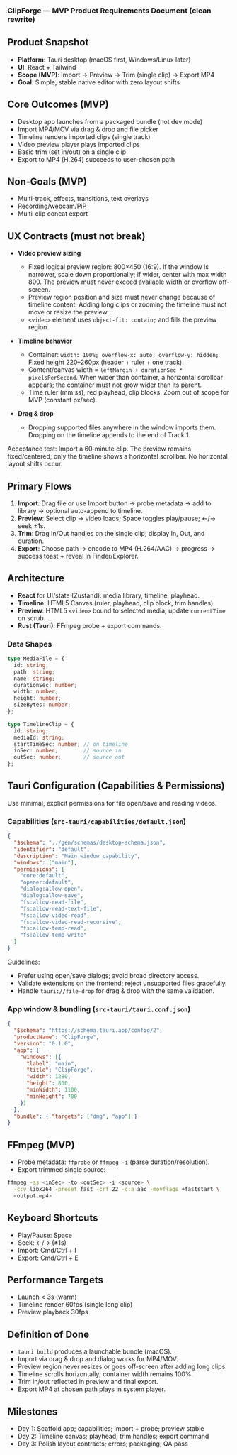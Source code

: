 ### ClipForge — MVP Product Requirements Document (clean rewrite)

## Product Snapshot

- **Platform**: Tauri desktop (macOS first, Windows/Linux later)
- **UI**: React + Tailwind
- **Scope (MVP)**: Import → Preview → Trim (single clip) → Export MP4
- **Goal**: Simple, stable native editor with zero layout shifts

## Core Outcomes (MVP)

- Desktop app launches from a packaged bundle (not dev mode)
- Import MP4/MOV via drag & drop and file picker
- Timeline renders imported clips (single track)
- Video preview player plays imported clips
- Basic trim (set in/out) on a single clip
- Export to MP4 (H.264) succeeds to user-chosen path

## Non‑Goals (MVP)

- Multi-track, effects, transitions, text overlays
- Recording/webcam/PiP
- Multi-clip concat export

## UX Contracts (must not break)

- **Video preview sizing**
  - Fixed logical preview region: 800×450 (16:9). If the window is narrower, scale down proportionally; if wider, center with max width 800. The preview must never exceed available width or overflow off-screen.
  - Preview region position and size must never change because of timeline content. Adding long clips or zooming the timeline must not move or resize the preview.
  - `<video>` element uses `object-fit: contain;` and fills the preview region.

- **Timeline behavior**
  - Container: `width: 100%; overflow-x: auto; overflow-y: hidden;` Fixed height 220–260px (header + ruler + one track).
  - Content/canvas width = `leftMargin + durationSec * pixelsPerSecond`. When wider than container, a horizontal scrollbar appears; the container must not grow wider than its parent.
  - Time ruler (mm:ss), red playhead, clip blocks. Zoom out of scope for MVP (constant px/sec).

- **Drag & drop**
  - Dropping supported files anywhere in the window imports them. Dropping on the timeline appends to the end of Track 1.

Acceptance test: Import a 60‑minute clip. The preview remains fixed/centered; only the timeline shows a horizontal scrollbar. No horizontal layout shifts occur.

## Primary Flows

1) **Import**: Drag file or use Import button → probe metadata → add to library → optional auto-append to timeline.
2) **Preview**: Select clip → video loads; Space toggles play/pause; ←/→ seek ±1s.
3) **Trim**: Drag In/Out handles on the single clip; display In, Out, and duration.
4) **Export**: Choose path → encode to MP4 (H.264/AAC) → progress → success toast + reveal in Finder/Explorer.

## Architecture

- **React** for UI/state (Zustand): media library, timeline, playhead.
- **Timeline**: HTML5 Canvas (ruler, playhead, clip block, trim handles).
- **Preview**: HTML5 `<video>` bound to selected media; update `currentTime` on scrub.
- **Rust (Tauri)**: FFmpeg probe + export commands.

### Data Shapes
```ts
type MediaFile = {
  id: string;
  path: string;
  name: string;
  durationSec: number;
  width: number;
  height: number;
  sizeBytes: number;
};

type TimelineClip = {
  id: string;
  mediaId: string;
  startTimeSec: number; // on timeline
  inSec: number;        // source in
  outSec: number;       // source out
};
```


## Tauri Configuration (Capabilities & Permissions)

Use minimal, explicit permissions for file open/save and reading videos.

### Capabilities (`src-tauri/capabilities/default.json`)
```json
{
  "$schema": "../gen/schemas/desktop-schema.json",
  "identifier": "default",
  "description": "Main window capability",
  "windows": ["main"],
  "permissions": [
    "core:default",
    "opener:default",
    "dialog:allow-open",
    "dialog:allow-save",
    "fs:allow-read-file",
    "fs:allow-read-text-file",
    "fs:allow-video-read",
    "fs:allow-video-read-recursive",
    "fs:allow-temp-read",
    "fs:allow-temp-write"
  ]
}
```

Guidelines:
- Prefer using open/save dialogs; avoid broad directory access.
- Validate extensions on the frontend; reject unsupported files gracefully.
- Handle `tauri://file-drop` for drag & drop with the same validation.

### App window & bundling (`src-tauri/tauri.conf.json`)
```json
{
  "$schema": "https://schema.tauri.app/config/2",
  "productName": "ClipForge",
  "version": "0.1.0",
  "app": {
    "windows": [{
      "label": "main",
      "title": "ClipForge",
      "width": 1280,
      "height": 800,
      "minWidth": 1100,
      "minHeight": 700
    }]
  },
  "bundle": { "targets": ["dmg", "app"] }
}
```

## FFmpeg (MVP)

- Probe metadata: `ffprobe` or `ffmpeg -i` (parse duration/resolution).
- Export trimmed single source:
```bash
ffmpeg -ss <inSec> -to <outSec> -i <source> \
  -c:v libx264 -preset fast -crf 22 -c:a aac -movflags +faststart \
  <output.mp4>
```

## Keyboard Shortcuts

- Play/Pause: Space
- Seek: ←/→ (±1s)
- Import: Cmd/Ctrl + I
- Export: Cmd/Ctrl + E

## Performance Targets

- Launch < 3s (warm)
- Timeline render 60fps (single long clip)
- Preview playback 30fps

## Definition of Done

- `tauri build` produces a launchable bundle (macOS).
- Import via drag & drop and dialog works for MP4/MOV.
- Preview region never resizes or goes off-screen after adding long clips.
- Timeline scrolls horizontally; container width remains 100%.
- Trim in/out reflected in preview and final export.
- Export MP4 at chosen path plays in system player.

## Milestones

- Day 1: Scaffold app; capabilities; import + probe; preview stable
- Day 2: Timeline canvas; playhead; trim handles; export command
- Day 3: Polish layout contracts; errors; packaging; QA pass


